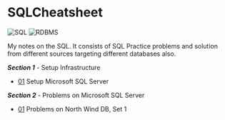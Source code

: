 # SQLCheatsheet

![SQL](https://img.shields.io/badge/lang-SQL-brightgreen.svg)
![RDBMS](https://img.shields.io/badge/platform-RDBMS-brightgreen.svg)

My notes on the SQL. It consists of SQL Practice problems and solution from different sources targeting different databases also.

***Section 1*** - Setup Infrastructure
- [01](MicrosoftSQLServer/Setup/README.md) Setup Microsoft SQL Server

***Section 2*** - Problems on Microsoft SQL Server
- [01](NORTHWND/NORTHWND/01/README.md) Problems on North Wind DB, Set 1
